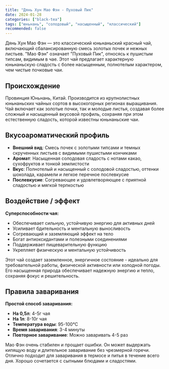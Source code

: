 ```yaml
---
title: "Дянь Хун Мао Фэн - Пуховый Пик"
date: 2024-01-28
categories: ["black-tea"]
tags: ["юньнань", "солодовый", "насыщенный", "классический"]
recommended: false
---
```


Дянь Хун Мао Фэн — это классический юньнаньский красный чай, включающий сбалансированную смесь золотых почек и нежных листьев. "Мао Фэн" означает "Пуховый Пик", относясь к пушистым типсам, видимым в чае. Этот чай предлагает характерную юньнаньскую сладость с более насыщенным, полнотелым характером, чем чистые почковые чаи.

## Происхождение

Провинция Юньнань, Китай. Производится из крупнолистных юньнаньских чайных сортов в высокогорных регионах выращивания. Чай включает как золотые почки, так и молодые листья, создавая более сложный и насыщенный вкусовой профиль, сохраняя при этом естественную сладость, которой известны юньнаньские чаи.

## Вкусоароматический профиль

- **Внешний вид**: Смесь почек с золотыми типсами и темных скрученных листьев с видимыми пушистыми кончиками
- **Аромат**: Насыщенная солодовая сладость с нотами какао, сухофруктов и тонкой землистости
- **Вкус**: Полнотелый и насыщенный с солодовой сладостью, оттенки шоколада, карамели и легкое перечное послевкусие
- **Послевкусие**: Согревающее и удовлетворяющее с приятной сладостью и мягкой терпкостью

## Воздействие / эффект

**Суперспособности чая:**
- Обеспечивает сильную, устойчивую энергию для активных дней
- Усиливает бдительность и ментальную выносливость
- Согревающий и заземляющий эффект на тело
- Богат антиоксидантами и полезными соединениями
- Поддерживает пищеварительную функцию
- Укрепляет физическую и ментальную устойчивость

Этот чай создает заземленное, энергичное состояние - идеально для требовательной работы, физической активности или холодной погоды. Его насыщенная природа обеспечивает надежную энергию и тепло, сохраняя фокус и решительность.

## Правила заваривания

**Простой способ заваривания:**
- **На 0,5л**: 4-5г чая
- **На 1л**: 8-10г чая
- **Температура воды**: 95-100°C
- **Время заваривания**: 3-4 минуты
- **Повторное заваривание**: Можно заваривать 4-5 раз

Мао Фэн очень стабилен и прощает ошибки. Он может выдержать кипящую воду и длительное заваривание без чрезмерной горечи. Отлично подходит для заваривания в термосе и питья в течение всего дня. Хорошо сочетается с сытными блюдами и сладостями.
